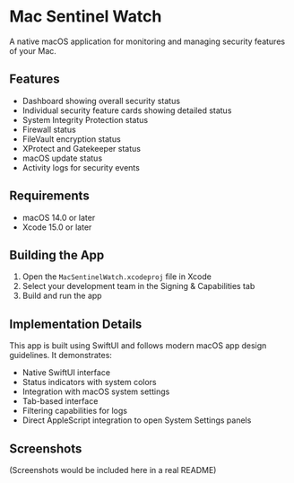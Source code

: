 
# Mac Sentinel Watch

A native macOS application for monitoring and managing security features of your Mac.

## Features

- Dashboard showing overall security status
- Individual security feature cards showing detailed status
- System Integrity Protection status
- Firewall status
- FileVault encryption status
- XProtect and Gatekeeper status
- macOS update status
- Activity logs for security events

## Requirements

- macOS 14.0 or later
- Xcode 15.0 or later

## Building the App

1. Open the `MacSentinelWatch.xcodeproj` file in Xcode
2. Select your development team in the Signing & Capabilities tab
3. Build and run the app

## Implementation Details

This app is built using SwiftUI and follows modern macOS app design guidelines. It demonstrates:

- Native SwiftUI interface
- Status indicators with system colors
- Integration with macOS system settings
- Tab-based interface
- Filtering capabilities for logs
- Direct AppleScript integration to open System Settings panels

## Screenshots

(Screenshots would be included here in a real README)

